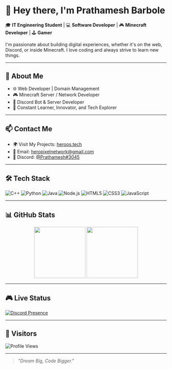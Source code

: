 # 👋 Hey there, I'm Prathamesh Barbole

🎓 **IT Engineering Student** | 💻 **Software Developer** | 🎮 **Minecraft Developer** | 🕹️ **Gamer**

I'm passionate about building digital experiences, whether it's on the web, Discord, or inside Minecraft. I love coding and always strive to learn new things.

---

## 🚀 About Me

- 🌐 Web Developer | Domain Management
- 🎮 Minecraft Server / Network Developer
- 🤖 Discord Bot & Server Developer
- 🧠 Constant Learner, Innovator, and Tech Explorer

---

## 📫 Contact Me

- 🌍 Visit My Projects: [heroos.tech](http://www.heroos.tech)
- 📧 Email: [heropixelnetwork@gmail.com](mailto:heropixelnetwork@gmail.com)
- 💬 Discord: [@Prathamesh#3045](https://discord.com/users/794211471516893204)

---

## 🛠️ Tech Stack

![C++](https://img.shields.io/badge/C++-00599C?style=for-the-badge&logo=c%2B%2B&logoColor=white)
![Python](https://img.shields.io/badge/Python-3776AB?style=for-the-badge&logo=python&logoColor=white)
![Java](https://img.shields.io/badge/Java-007396?style=for-the-badge&logo=java&logoColor=white)
![Node.js](https://img.shields.io/badge/Node.js-339933?style=for-the-badge&logo=nodedotjs&logoColor=white)
![HTML5](https://img.shields.io/badge/HTML5-E34F26?style=for-the-badge&logo=html5&logoColor=white)
![CSS3](https://img.shields.io/badge/CSS3-1572B6?style=for-the-badge&logo=css3&logoColor=white)
![JavaScript](https://img.shields.io/badge/JavaScript-F7DF1E?style=for-the-badge&logo=javascript&logoColor=black)

---

## 📊 GitHub Stats

<div align="center">

<img src="https://github-readme-stats.vercel.app/api?username=2208Prathamesh&show_icons=true&theme=github_dark&count_private=true" height="160"/>
<img src="https://github-readme-stats.vercel.app/api/top-langs/?username=2208Prathamesh&layout=compact&theme=github_dark" height="160"/>

</div>

---

## 🎮 Live Status

[![Discord Presence](https://lanyard.cnrad.dev/api/794211471516893204)](https://discord.com/users/794211471516893204)

---

## 🌟 Visitors

![Profile Views](https://komarev.com/ghpvc/?username=2208Prathamesh&color=blue)

---

> _"Dream Big, Code Bigger."_

